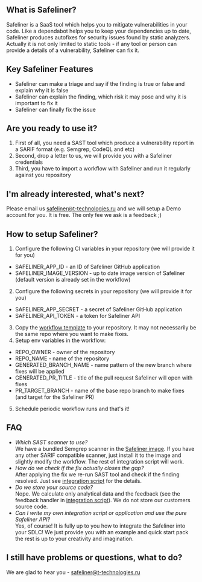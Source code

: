 ## What is Safeliner?
Safeliner is a SaaS tool which helps you to mitigate vulnerabilities in your code. Like a dependabot helps you to keep your dependencies up to date, Safeliner produces autofixes for security issues found by static analyzers. Actually it is not only limited to static tools - if any tool or person can provide a details of a vulnerability, Safeliner can fix it.

## Key Safeliner Features
* Safeliner can make a triage and say if the finding is true or false and explain why it is false
* Safeliner can explain the finding, which risk it may pose and why it is important to fix it
* Safeliner can finally fix the issue

## Are you ready to use it?
1. First of all, you need a SAST tool which produce a vulnerability report in a SARIF format (e.g. Semgrep, CodeQL and etc)
2. Second, drop a letter to us, we will provide you with a Safeliner credentials
3. Third, you have to import a workflow with Safeliner and run it regularly against you repository

## I'm already interested, what's next?
Please email us safeliner@t-technologies.ru and we will setup a Demo account for you. It is free. The only fee we ask is a feedback ;)

## How to setup Safeliner?
1. Configure the following CI variables in your repository (we will provide it for you)
* SAFELINER_APP_ID - an ID of Safeliner GitHub application
* SAFELINER_IMAGE_VERSION - up to date image version of Safeliner (default version is already set in the workflow)
2. Configure the following secrets in your repository (we will provide it for you)
* SAFELINER_APP_SECRET - a secret of Safeliner GitHub application
* SAFELINER_API_TOKEN - a token for Safeliner API
3. Copy the [workflow template](.github/workflows/safeliner.yml) to your repository. It may not necessarily be the same repo where you want to make fixes.
4. Setup env variables in the workflow:
* REPO_OWNER - owner of the repository
* REPO_NAME - name of the repository
* GENERATED_BRANCH_NAME - name pattern of the new branch where fixes will be applied
* GENERATED_PR_TITLE - title of the pull request Safeliner will open with fixes
* PR_TARGET_BRANCH - name of the base repo branch to make fixes (and target for the Safeliner PR)
5. Schedule periodic workflow runs and that's it!

## FAQ
* *Which SAST scanner to use?*  
We have a bundled Semgrep scanner in the [Safeliner image](Dockerfile). If you have any other SARIF compatible scanner, just install it to the image and slightly modify the workflow. The rest of integration script will work.
* *How do we check if the fix actually closes the gap?*  
After applying the fix we re-run SAST tool and check if the finding resolved. Just see [integration script](/src/integration.py) for the details.
* *Do we store your source code?*  
Nope. We calculate only analytical data and the feedback (see the feedback handler in [integration script](/src/integration.py)). We do not store our customers source code.
* *Can I write my own integration script or application and use the pure Safeliner API?*  
Yes, of course! It is fully up to you how to integrate the Safeliner into your SDLC! We just provide you with an example and quick start pack the rest is up to your creativity and imagination.

## I still have problems or questions, what to do?
We are glad to hear you - safeliner@t-technologies.ru